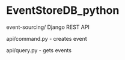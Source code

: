 # EventStoreDB_python
event-sourcing/ Django REST API 

api/command.py - creates event

api/query.py - gets events 
